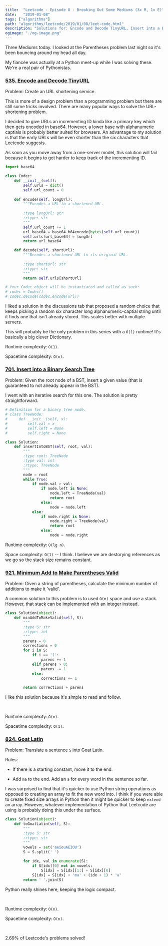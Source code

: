 ```yaml
---
title:  "Leetcode - Episode 8 - Breaking Out Some Mediums (3x M, 1x E)"
date:   "2019-01-08"
tags: ["algorithms"]
path: "algorithms/leetcode/2019/01/08/leet-code.html"
description: "Solutions for: Encode and Decode TinyURL, Insert into a Binary Search Tree, Minimum Add to Make Parentheses Valid, and Goat Latin."
ogimage: "./og-image.png"
---
```


Three Mediums today. I looked at the Parentheses problem last night so it's been bouncing around my head all day.

My fiancée was actually at a Python meet-up while I was solving these. We're a real pair of Pythonistas.

### [535. Encode and Decode TinyURL](https://leetcode.com/problems/encode-and-decode-tinyurl/)

Problem: Create an URL shortening service.

This is more of a design problem than a programming problem but there are still some tricks involved. There are many popular ways to solve the URL-shortening problem.

I decided to give URLs an incrementing ID kinda like a primary key which then gets encoded in base64. However, a lower base with alphanumeric captials is probably better suited for browsers. An advantage to my solution is that the early URLs will be even shorter than the six characters that Leetcode suggests.

As soon as you move away from a one-server model, this solution will fail because it begins to get harder to keep track of the incrementing ID.

```python
import base64

class Codec:
    def __init__(self):
        self.urls = dict()
        self.url_count = 0
    
    def encode(self, longUrl):
        """Encodes a URL to a shortened URL.
        
        :type longUrl: str
        :rtype: str
        """
        self.url_count += 1
        url_base64 = base64.b64encode(bytes(self.url_count))
        self.urls[url_base64] = longUrl
        return url_base64

    def decode(self, shortUrl):
        """Decodes a shortened URL to its original URL.
        
        :type shortUrl: str
        :rtype: str
        """
        return self.urls[shortUrl]

# Your Codec object will be instantiated and called as such:
# codec = Codec()
# codec.decode(codec.encode(url))
```

I liked a solution in the discussions tab that proposed a random choice that keeps picking a random six character long alphanumeric-captial string until it finds one that isn't already stored. This scales better with multiple servers.

This will probably be the only problem in this series with a `O(1)` runtime! It's basically a big clever Dictionary.

Runtime complexity: `O(1)`.

Spacetime complexity: `O(n)`.

### [701. Insert into a Binary Search Tree](https://leetcode.com/problems/insert-into-a-binary-search-tree/)

Problem: Given the root node of a BST, insert a given value (that is guaranteed to not already appear in the BST).

I went with an iterative search for this one. The solution is pretty straightforward.

```python
# Definition for a binary tree node.
# class TreeNode:
#     def __init__(self, x):
#         self.val = x
#         self.left = None
#         self.right = None

class Solution:
    def insertIntoBST(self, root, val):
        """
        :type root: TreeNode
        :type val: int
        :rtype: TreeNode
        """
        node = root
        while True:
            if node.val > val:
                if node.left is None:
                    node.left = TreeNode(val)
                    return root
                else:
                    node = node.left
            else:
                if node.right is None:
                    node.right = TreeNode(val)
                    return root
                else:
                    node = node.right
```

Runtime complexity: `O(lg n)`.

Space complexity: `O(1)` -- I think. I believe we are destorying references as we go so the stack size remains constant.

### [921. Minimum Add to Make Parentheses Valid](https://leetcode.com/problems/minimum-add-to-make-parentheses-valid/)

Problem: Given a string of parentheses, calculate the minimum number of additions to make it 'valid'.

A common solution to this problem is to used `O(n)` space and use a stack. However, that stack can be implemented with an integer instead.

```python
class Solution(object):
    def minAddToMakeValid(self, S):
        """
        :type S: str
        :rtype: int
        """
        parens = 0
        corrections = 0
        for i in S:
            if i == '(':
                parens += 1
            elif parens > 0:
                parens -= 1
            else:
                corrections += 1
        
        return corrections + parens
```

I like this solution because it's simple to read and follow.

<br>

Runtime complexity: `O(n)`.

Spacetime complexity: `O(1)`.


### [824. Goat Latin](https://leetcode.com/problems/goat-latin/)

Problem: Translate a sentence `S` into Goat Latin.

Rules:

- If there is a starting constant, move it to the end.

- Add `ma` to the end. Add an `a` for every word in the sentence so far.

I was surprised to find that it's quicker to use Python string operations as opposed to creating an array to fit the new word into. I think if you were able to create fixed size arrays in Python then it might be quicker to keep `extend` an array. However, whatever implementation of Python that Leetcode are using is probably doing this under the surface.

```python
class Solution(object):
    def toGoatLatin(self, S):
        """
        :type S: str
        :rtype: str
        """
        vowels = set('aeiouAEIOU')
        S = S.split(' ')
        
        for idx, val in enumerate(S):
            if S[idx][0] not in vowels:
                S[idx] = S[idx][1:] + S[idx][0]
            S[idx] = S[idx] + 'ma' + (idx + 1) * 'a'
        return ' '.join(S)
```

Python really shines here, keeping the logic compact.

<br>

Runtime complexity: `O(n)`.

Spacetime complexity: `O(n)`.

<br>

2.69% of Leetcode's problems solved!
